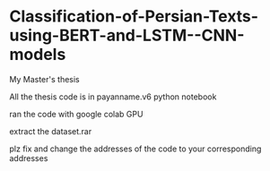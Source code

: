 # Classification-of-Persian-Texts-using-BERT-and-LSTM--CNN-models

My Master's thesis

All the thesis code is in payanname.v6 python notebook

ran the code with google colab GPU

extract the dataset.rar

plz fix and change the addresses of the code to your corresponding addresses
